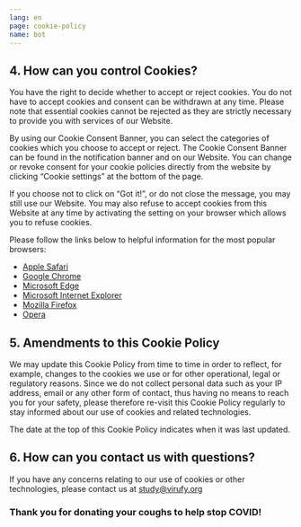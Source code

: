 ```yaml
---
lang: en
page: cookie-policy
name: bot
---
```


<p class="pt-4 pb-8"></p>

## 4. How can you control Cookies?

<p class="mb-4">You have the right to decide whether to accept or reject cookies. You do not have to accept cookies and consent can be withdrawn at any time. Please note that essential cookies cannot be rejected as they are strictly necessary to provide you with services of our Website. </p>

<p class="mb-4">By using our Cookie Consent Banner, you can select the categories of cookies which you choose to accept or reject. The Cookie Consent Banner can be found in the notification banner and on our Website. You can change or revoke consent for your cookie policies directly from the website by clicking “Cookie settings” at the bottom of the page.</p>

<p class="mb-4">If you choose not to click on “Got it!”, or do not close the message, you may still use our Website. You may also refuse to accept cookies from this Website at any time by activating the setting on your browser which allows you to refuse cookies.</p>



<p class="mb-4">
Please follow the links below to helpful information for the most popular browsers:</p>
<ul>
<li><a class="" href="https://support.apple.com/en-us/HT201265">Apple Safari</a></li>
<li><a class="" href="https://support.google.com/chrome/answer/95647?co=GENIE.Platform%3DDesktop&hl">Google Chrome</a></li>
<li><a class="" href="https://support.microsoft.com/en-us/help/10607/microsoft-edge-view-delete-browser-history">Microsoft Edge</a></li> 
<li><a class="" href="https://support.microsoft.com/en-gb/help/17442/windows-internet-explorer-delete-manag
e-cookies">Microsoft Internet Explorer</a></li> 
<li><a class="" href="https://support.mozilla.org/en-US/kb/enable-and-disable-cookies-website-preferences">Mozilla Firefox</a></li>
<li><a class="" href="https://blogs.opera.com/news/2015/08/how-to-manage-cookies-in-opera/">Opera</a></li>
</ul>


<h2 class="mb-4 mt-8">5. Amendments to this Cookie Policy</h2>

<p class="mb-4">We may update this Cookie Policy from time to time in order to reflect, for example, changes to the cookies we use or for other operational, legal or regulatory reasons. Since we do not collect personal data such as your IP address, email or any other form of contact, thus having no means to reach you for your safety, please therefore re-visit this Cookie Policy regularly to stay informed about our use of cookies and related technologies.</p>

<p class="mb-4">The date at the top of this Cookie Policy indicates when it was last updated.</p>


<h2 class="mb-4 mt-8">6. How can you contact us with questions?</h2>

<p class="mb-4">If you have any concerns relating to our use of cookies or other technologies, please contact us at 
<a class="block" href="study@virufy.org">study@virufy.org</a></p> 

### <p class="mb-4 text-center">Thank you for donating your coughs to help stop COVID!</p>